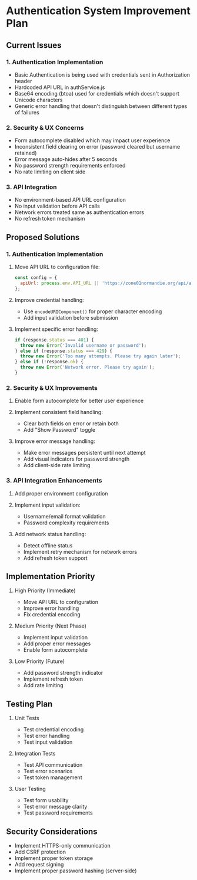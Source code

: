 # Authentication System Improvement Plan

## Current Issues

### 1. Authentication Implementation
- Basic Authentication is being used with credentials sent in Authorization header
- Hardcoded API URL in authService.js
- Base64 encoding (btoa) used for credentials which doesn't support Unicode characters
- Generic error handling that doesn't distinguish between different types of failures

### 2. Security & UX Concerns
- Form autocomplete disabled which may impact user experience
- Inconsistent field clearing on error (password cleared but username retained)
- Error message auto-hides after 5 seconds
- No password strength requirements enforced
- No rate limiting on client side

### 3. API Integration
- No environment-based API URL configuration
- No input validation before API calls
- Network errors treated same as authentication errors
- No refresh token mechanism

## Proposed Solutions

### 1. Authentication Implementation
1. Move API URL to configuration file:
   ```javascript
   const config = {
     apiUrl: process.env.API_URL || 'https://zone01normandie.org/api/auth/signin'
   };
   ```

2. Improve credential handling:
   - Use `encodeURIComponent()` for proper character encoding
   - Add input validation before submission

3. Implement specific error handling:
   ```javascript
   if (response.status === 401) {
     throw new Error('Invalid username or password');
   } else if (response.status === 429) {
     throw new Error('Too many attempts. Please try again later');
   } else if (!response.ok) {
     throw new Error('Network error. Please try again');
   }
   ```

### 2. Security & UX Improvements
1. Enable form autocomplete for better user experience
2. Implement consistent field handling:
   - Clear both fields on error or retain both
   - Add "Show Password" toggle

3. Improve error message handling:
   - Make error messages persistent until next attempt
   - Add visual indicators for password strength
   - Add client-side rate limiting

### 3. API Integration Enhancements
1. Add proper environment configuration
2. Implement input validation:
   - Username/email format validation
   - Password complexity requirements

3. Add network status handling:
   - Detect offline status
   - Implement retry mechanism for network errors
   - Add refresh token support

## Implementation Priority

1. High Priority (Immediate)
   - Move API URL to configuration
   - Improve error handling
   - Fix credential encoding

2. Medium Priority (Next Phase)
   - Implement input validation
   - Add proper error messages
   - Enable form autocomplete

3. Low Priority (Future)
   - Add password strength indicator
   - Implement refresh token
   - Add rate limiting

## Testing Plan

1. Unit Tests
   - Test credential encoding
   - Test error handling
   - Test input validation

2. Integration Tests
   - Test API communication
   - Test error scenarios
   - Test token management

3. User Testing
   - Test form usability
   - Test error message clarity
   - Test password requirements

## Security Considerations

- Implement HTTPS-only communication
- Add CSRF protection
- Implement proper token storage
- Add request signing
- Implement proper password hashing (server-side)